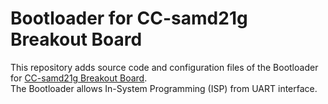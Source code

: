 # Bootloader for CC-samd21g Breakout Board
This repository adds source code and configuration files of the Bootloader for [CC-samd21g Breakout Board](https://github.com/NaoNaoMe/CC-samd21g).  
The Bootloader allows In-System Programming (ISP) from UART interface.

